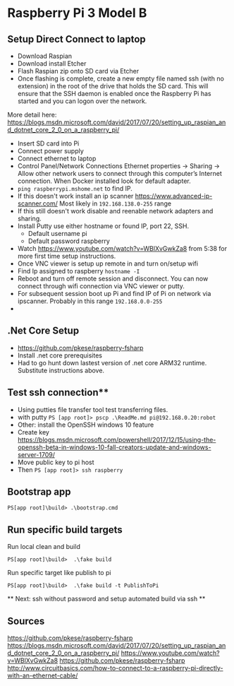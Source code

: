 # Raspberry Pi 3 Model B
## Setup Direct Connect to laptop

- Download Raspian
- Download install Etcher
- Flash Raspian zip onto SD card via Etcher
- Once flashing is complete, create a new empty file named ssh (with no extension) in the root of the drive that holds the SD card. This will ensure that the SSH daemon is enabled once the Raspberry Pi has started and you can logon over the network.

More detail here: https://blogs.msdn.microsoft.com/david/2017/07/20/setting_up_raspian_and_dotnet_core_2_0_on_a_raspberry_pi/

- Insert SD card into Pi
- Connect power supply
- Connect ethernet to laptop
- Control Panel/Network Connections Ethernet properties -> Sharing -> Allow other network users to connect through this computer’s Internet connection. When Docker installed look for default adapter.
- `ping raspberrypi.mshome.net` to find IP.
- If this doesn't work install an ip scanner https://www.advanced-ip-scanner.com/ Most likely in `192.168.138.0-255` range
- If this still doesn't work disable and reenable network adapters and sharing.
- Install Putty use either hostname or found IP, port 22, SSH.
    - Default username pi
    - Default password raspberry
- Watch https://www.youtube.com/watch?v=WBlXvGwkZa8 from 5:38 for more first time setup instructions.
- Once VNC viewer is setup up remote in and turn on/setup wifi
- Find Ip assigned to raspberry `hostname -I`
- Reboot and turn off remote session and disconnect. You can now connect through wifi connection via VNC viewer or putty.
- For subsequent session boot up Pi and find IP of Pi on network via ipscanner. Probably in this range `192.168.0.0-255`
- 

## .Net Core Setup
- https://github.com/pkese/raspberry-fsharp
- Install .net core prerequisites
- Had to go hunt down lastest version of .net core ARM32 runtime. Substitute instructions above.

## Test ssh connection**
- Using putties file transfer tool test transferring files.
- with putty `PS [app root]> pscp .\ReadMe.md pi@192.168.0.20:robot`
- Other: install the OpenSSH windows 10 feature
- Create key https://blogs.msdn.microsoft.com/powershell/2017/12/15/using-the-openssh-beta-in-windows-10-fall-creators-update-and-windows-server-1709/
- Move public key to pi host
- Then `PS [app root]> ssh raspberry`

## Bootstrap app
`PS[app root]\build> .\bootstrap.cmd`

## Run specific build targets
Run local clean and build 

`PS[app root]\build>  .\fake build`

Run specific target like publish to pi

`PS[app root]\build>  .\fake build -t PublishToPi`

** Next: ssh without password and setup automated build via ssh **

## Sources

https://github.com/pkese/raspberry-fsharp
https://blogs.msdn.microsoft.com/david/2017/07/20/setting_up_raspian_and_dotnet_core_2_0_on_a_raspberry_pi/
https://www.youtube.com/watch?v=WBlXvGwkZa8
https://github.com/pkese/raspberry-fsharp
http://www.circuitbasics.com/how-to-connect-to-a-raspberry-pi-directly-with-an-ethernet-cable/